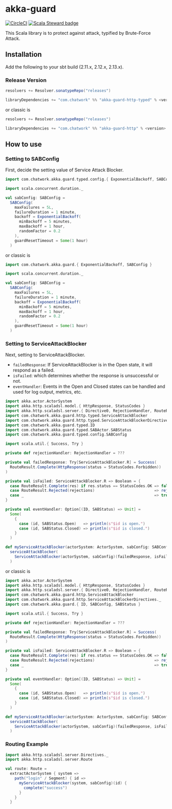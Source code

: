 # akka-guard

[![CircleCI](https://circleci.com/gh/circleci/circleci-docs.svg?style=shield)](https://circleci.com/gh/circleci/circleci-docs)
[![Scala Steward badge](https://img.shields.io/badge/Scala_Steward-helping-blue.svg?style=flat&logo=data:image/png;base64,iVBORw0KGgoAAAANSUhEUgAAAA4AAAAQCAMAAAARSr4IAAAAVFBMVEUAAACHjojlOy5NWlrKzcYRKjGFjIbp293YycuLa3pYY2LSqql4f3pCUFTgSjNodYRmcXUsPD/NTTbjRS+2jomhgnzNc223cGvZS0HaSD0XLjbaSjElhIr+AAAAAXRSTlMAQObYZgAAAHlJREFUCNdNyosOwyAIhWHAQS1Vt7a77/3fcxxdmv0xwmckutAR1nkm4ggbyEcg/wWmlGLDAA3oL50xi6fk5ffZ3E2E3QfZDCcCN2YtbEWZt+Drc6u6rlqv7Uk0LdKqqr5rk2UCRXOk0vmQKGfc94nOJyQjouF9H/wCc9gECEYfONoAAAAASUVORK5CYII=)](https://scala-steward.org)


This Scala library is to protect against attack, typified by Brute-Force Attack.

## Installation

Add the following to your sbt build (2.11.x, 2.12.x, 2.13.x).

### Release Version

```scala
resolvers += Resolver.sonatypeRepo("releases")

libraryDependencies += "com.chatwork" %% "akka-guard-http-typed" % <version>
```

or classic is

```scala
resolvers += Resolver.sonatypeRepo("releases")

libraryDependencies += "com.chatwork" %% "akka-guard-http" % <version>
```

## How to use

### Setting to SABConfig

First, decide the setting value of Service Attack Blocker.

```scala
import com.chatwork.akka.guard.typed.config.{ ExponentialBackoff, SABConfig}

import scala.concurrent.duration._

val sabConfig: SABConfig =
  SABConfig(
    maxFailures = 5L,
    failureDuration = 1 minute,
    backoff = ExponentialBackoff(
      minBackoff = 5 minutes,
      maxBackoff = 1 hour,
      randomFactor = 0.2
    ),
    guardResetTimeout = Some(1 hour)
  )
```

or classic is

```scala
import com.chatwork.akka.guard.{ ExponentialBackoff, SABConfig }

import scala.concurrent.duration._

val sabConfig: SABConfig =
  SABConfig(
    maxFailures = 5L,
    failureDuration = 1 minute,
    backoff = ExponentialBackoff(
      minBackoff = 5 minutes,
      maxBackoff = 1 hour,
      randomFactor = 0.2
    ),
    guardResetTimeout = Some(1 hour)
  )
```

### Setting to ServiceAttackBlocker

Next, setting to ServiceAttackBlocker.

- `failedResponse`: If ServiceAttackBlocker is in the Open state, it will respond as a failed.
- `isFailed`: which determines whether the response is unsuccessful or not.
- `eventHandler`: Events in the Open and Closed states can be handled and used for log output, metrics, etc.

```scala
import akka.actor.ActorSystem
import akka.http.scaladsl.model.{ HttpResponse, StatusCodes }
import akka.http.scaladsl.server.{ Directive0, RejectionHandler, RouteResult }
import com.chatwork.akka.guard.http.typed.ServiceAttackBlocker
import com.chatwork.akka.guard.http.typed.ServiceAttackBlockerDirectives._
import com.chatwork.akka.guard.typed.ID
import com.chatwork.akka.guard.typed.SABActor.SABStatus
import com.chatwork.akka.guard.typed.config.SABConfig

import scala.util.{ Success, Try }

private def rejectionHandler: RejectionHandler = ???

private val failedResponse: Try[ServiceAttackBlocker.R] = Success(
  RouteResult.Complete(HttpResponse(status = StatusCodes.Forbidden))
)

private val isFailed: ServiceAttackBlocker.R => Boolean = {
  case RouteResult.Complete(res) if res.status == StatusCodes.OK => false
  case RouteResult.Rejected(rejections)                          => rejectionHandler(rejections).isDefined
  case _                                                         => true
}

private val eventHandler: Option[(ID, SABStatus) => Unit] =
  Some(
    {
      case (id, SABStatus.Open)   => println(s"$id is open.")
      case (id, SABStatus.Closed) => println(s"$id is closed.")
    }
  )

def myServiceAttackBlocker(actorSystem: ActorSystem, sabConfig: SABConfig): String => Directive0 =
  serviceAttackBlocker(
    ServiceAttackBlocker(actorSystem, sabConfig)(failedResponse, isFailed, eventHandler)
  )
```

or classic is

```scala
import akka.actor.ActorSystem
import akka.http.scaladsl.model.{ HttpResponse, StatusCodes }
import akka.http.scaladsl.server.{ Directive0, RejectionHandler, RouteResult }
import com.chatwork.akka.guard.http.ServiceAttackBlocker
import com.chatwork.akka.guard.http.ServiceAttackBlockerDirectives._
import com.chatwork.akka.guard.{ ID, SABConfig, SABStatus }

import scala.util.{ Success, Try }

private def rejectionHandler: RejectionHandler = ???

private val failedResponse: Try[ServiceAttackBlocker.R] = Success(
  RouteResult.Complete(HttpResponse(status = StatusCodes.Forbidden))
)

private val isFailed: ServiceAttackBlocker.R => Boolean = {
  case RouteResult.Complete(res) if res.status == StatusCodes.OK => false
  case RouteResult.Rejected(rejections)                          => rejectionHandler(rejections).isDefined
  case _                                                         => true
}

private val eventHandler: Option[(ID, SABStatus) => Unit] =
  Some(
    {
      case (id, SABStatus.Open)   => println(s"$id is open.")
      case (id, SABStatus.Closed) => println(s"$id is closed.")
    }
  )

def myServiceAttackBlocker(actorSystem: ActorSystem, sabConfig: SABConfig): String => Directive0 =
  serviceAttackBlocker(
    ServiceAttackBlocker(actorSystem, sabConfig)(failedResponse, isFailed, eventHandler)
  )
```

### Routing Example

```scala
import akka.http.scaladsl.server.Directives._
import akka.http.scaladsl.server.Route

val route: Route =
  extractActorSystem { system =>
    path("login" / Segment) { id =>
      myServiceAttackBlocker(system, sabConfig)(id) {
        complete("success")
      }
    }
  }
```

